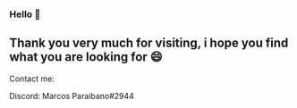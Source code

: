 ### Hello 👋


## Thank you very much for visiting, i hope you find what you are looking for 😄

Contact me:

Discord: Marcos Paraibano#2944
